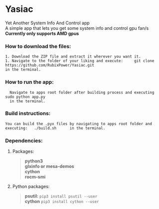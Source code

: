 # Yasiac                                                                                                                                                           
Yet Another System Info And Control app                                                                                                                            
A simple app that lets you get some system info and control gpu fan/s                                                                                              
**Currently only supports AMD gpus**                                                                                                                                                                   
### How to download the files:
    1. Download the ZIP file and extract it wherever you want it.
    1. Navigate to the folder of your liking and execute:     git clone  https://github.com/RubixPower/Yasiac.git     
    in the terminal.
### How to run the app:
      Navigate to apps root folder after building process and executing sudo python app.py
      in the terminal.
      
### Build instructions:
    You can build the .pyx files by navigating to apps root folder and executing:   ./build.sh      in the terminal.
### Dependencies:
1. Packages:
    >**python3**                                                                                                                                                                                                                                                                                                                                                                     
    >**glxinfo or mesa-demos**                                                                                                                                                                                                                                                                                                                                                                     
    >**cython**                                                                                                                                                                                                                                                                                                                                                                                                                                                                                                                 
    >**rocm-smi**         
2. Python packages:
    >**psutil:** ``pip3 install psutil --user``                                                                                                     
    >**cython**  ``pip3 install cython --user``                                                                                                 
